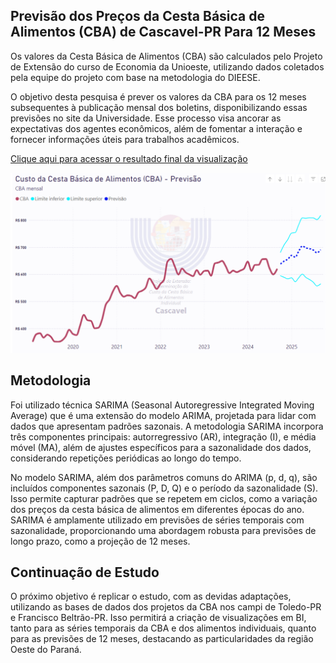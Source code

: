 ## Previsão dos Preços da Cesta Básica de Alimentos (CBA) de Cascavel-PR Para 12 Meses

Os valores da Cesta Básica de Alimentos (CBA) são calculados pelo Projeto de Extensão do curso de Economia da Unioeste, utilizando dados coletados pela equipe do projeto com base na metodologia do DIEESE.

O objetivo desta pesquisa é prever os valores da CBA para os 12 meses subsequentes à publicação mensal dos boletins, disponibilizando essas previsões no site da Universidade. Esse processo visa ancorar as expectativas dos agentes econômicos, além de fomentar a interação e fornecer informações úteis para trabalhos acadêmicos.

[Clique aqui para acessar o resultado final da visualização](https://www.unioeste.br/portal/determinacao-do-custo-da-cesta-basica-de-alimentos/inicio)

![Clique aqui](./images/cba_bi.png)

## Metodologia
Foi utilizado técnica SARIMA (Seasonal Autoregressive Integrated Moving Average) que é uma extensão do modelo ARIMA, projetada para lidar com dados que apresentam padrões sazonais. A metodologia SARIMA incorpora três componentes principais: autorregressivo (AR), integração (I), e média móvel (MA), além de ajustes específicos para a sazonalidade dos dados, considerando repetições periódicas ao longo do tempo.

No modelo SARIMA, além dos parâmetros comuns do ARIMA (p, d, q), são incluídos componentes sazonais (P, D, Q) e o período da sazonalidade (S). Isso permite capturar padrões que se repetem em ciclos, como a variação dos preços da cesta básica de alimentos em diferentes épocas do ano. SARIMA é amplamente utilizado em previsões de séries temporais com sazonalidade, proporcionando uma abordagem robusta para previsões de longo prazo, como a projeção de 12 meses.

## Continuação de Estudo
O próximo objetivo é replicar o estudo, com as devidas adaptações, utilizando as bases de dados dos projetos da CBA nos campi de Toledo-PR e Francisco Beltrão-PR. Isso permitirá a criação de visualizações em BI, tanto para as séries temporais da CBA e dos alimentos individuais, quanto para as previsões de 12 meses, destacando as particularidades da região Oeste do Paraná.



